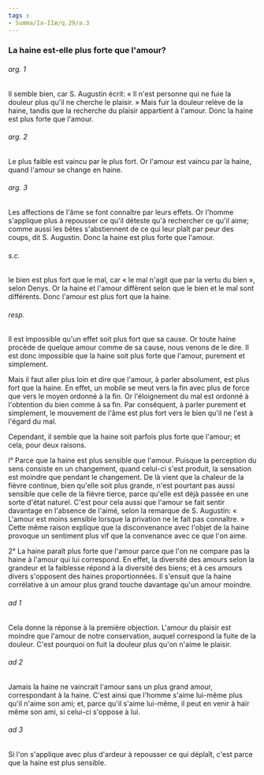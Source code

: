 ```yaml
---
tags : 
- Summa/Ia-IIæ/q.29/a.3
---
```


### La haine est-elle plus forte que l'amour?

###### arg. 1
Il semble bien, car S. Augustin écrit: « Il n'est personne qui ne fuie la douleur plus qu'il ne cherche le plaisir. » Mais fuir la douleur relève de la haine, tandis que la recherche du plaisir appartient à l'amour. Donc la haine est plus forte que l'amour. 

###### arg. 2
Le plus faible est vaincu par le plus fort. Or l'amour est vaincu par la haine, quand l'amour se change en haine. 

###### arg. 3
Les affections de l'âme se font connaître par leurs effets. Or l'homme s'applique plus à repousser ce qu'il déteste qu'à rechercher ce qu'il aime; comme aussi les bêtes s'abstiennent de ce qui leur plaît par peur des coups, dit S. Augustin. Donc la haine est plus forte que l'amour. 

###### s.c.
le bien est plus fort que le mal, car « le mal n'agit que par la vertu du bien », selon Denys. Or la haine et l'amour diffèrent selon que le bien et le mal sont différents. Donc l'amour est plus fort que la haine. 

###### resp.
Il est impossible qu'un effet soit plus fort que sa cause. Or toute haine procède de quelque amour comme de sa cause, nous venons de le dire. Il est donc impossible que la haine soit plus forte que l'amour, purement et simplement. 

Mais il faut aller plus loin et dire que l'amour, à parler absolument, est plus fort que la haine. En effet, un mobile se meut vers la fin avec plus de force que vers le moyen ordonné à la fin. Or l'éloignement du mal est ordonné à l'obtention du bien comme à sa fin. Par conséquent, à parler purement et simplement, le mouvement de l'âme est plus fort vers le bien qu'il ne l'est à l'égard du mal. 

Cependant, il semble que la haine soit parfois plus forte que l'amour; et cela, pour deux raisons. 

l° Parce que la haine est plus sensible que l'amour. Puisque la perception du sens consiste en un changement, quand celui-ci s'est produit, la sensation est moindre que pendant le changement. De là vient que la chaleur de la fièvre continue, bien qu'elle soit plus grande, n'est pourtant pas aussi sensible que celle de la fièvre tierce, parce qu'elle est déjà passée en une sorte d'état naturel. C'est pour cela aussi que l'amour se fait sentir davantage en l'absence de l'aimé, selon la remarque de S. Augustin: « L'amour est moins sensible lorsque la privation ne le fait pas connaître. » Cette même raison explique que la disconvenance avec l'objet de la haine provoque un sentiment plus vif que la convenance avec ce que l'on aime. 

2° La haine paraît plus forte que l'amour parce que l'on ne compare pas la haine à l'amour qui lui correspond. En effet, la diversité des amours selon la grandeur et la faiblesse répond à la diversité des biens; et à ces amours divers s'opposent des haines proportionnées. Il s'ensuit que la haine corrélative à un amour plus grand touche davantage qu'un amour moindre. 

###### ad 1
Cela donne la réponse à la première objection. L'amour du plaisir est moindre que l'amour de notre conservation, auquel correspond la fuite de la douleur. C'est pourquoi on fuit la douleur plus qu'on n'aime le plaisir. 

###### ad 2
Jamais la haine ne vaincrait l'amour sans un plus grand amour, correspondant à la haine. C'est ainsi que l'homme s'aime lui-même plus qu'il n'aime son ami; et, parce qu'il s'aime lui-même, il peut en venir à haïr même son ami, si celui-ci s'oppose à lui. 

###### ad 3
Si l'on s'applique avec plus d'ardeur à repousser ce qui déplaît, c'est parce que la haine est plus sensible. 

